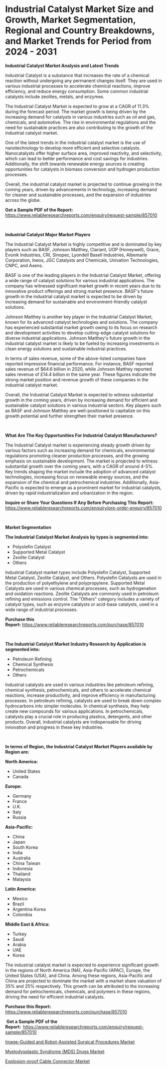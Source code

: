 <p><h1>Industrial Catalyst Market Size and Growth, Market Segmentation, Regional and Country Breakdowns, and Market Trends for Period from 2024 -  2031</h1></p><p><strong>Industrial Catalyst Market Analysis and Latest Trends</strong></p>
<p><p>Industrial Catalyst is a substance that increases the rate of a chemical reaction without undergoing any permanent changes itself. They are used in various industrial processes to accelerate chemical reactions, improve efficiency, and reduce energy consumption. Some common industrial catalysts include zeolites, metals, and enzymes.</p><p>The Industrial Catalyst Market is expected to grow at a CAGR of 11.3% during the forecast period. The market growth is being driven by the increasing demand for catalysts in various industries such as oil and gas, chemicals, and automotive. The rise in environmental regulations and the need for sustainable practices are also contributing to the growth of the industrial catalyst market.</p><p>One of the latest trends in the industrial catalyst market is the use of nanotechnology to develop more efficient and selective catalysts. Nanocatalysts offer higher surface area, improved reactivity, and selectivity, which can lead to better performance and cost savings for industries. Additionally, the shift towards renewable energy sources is creating opportunities for catalysts in biomass conversion and hydrogen production processes.</p><p>Overall, the industrial catalyst market is projected to continue growing in the coming years, driven by advancements in technology, increasing demand for cleaner and sustainable processes, and the expansion of industries across the globe.</p></p>
<p><strong>Get a Sample PDF of the Report:&nbsp;</strong> <a href="https://www.reliableresearchreports.com/enquiry/request-sample/857010">https://www.reliableresearchreports.com/enquiry/request-sample/857010</a></p>
<p>&nbsp;</p>
<p><strong>Industrial Catalyst Major Market Players</strong></p>
<p><p>The Industrial Catalyst Market is highly competitive and is dominated by key players such as BASF, Johnson Matthey, Clariant, UOP (Honeywell), Grace, Evonik Industries, CRI, Sinopec, Lyondell Basell Industries, Albemarle Corporation, Ineos, JGC Catalysts and Chemicals, Univation Technologies, CNPC, and Axens.</p><p>BASF is one of the leading players in the Industrial Catalyst Market, offering a wide range of catalyst solutions for various industrial applications. The company has witnessed significant market growth in recent years due to its innovative product offerings and strong market presence. BASF's future growth in the industrial catalyst market is expected to be driven by increasing demand for sustainable and environment-friendly catalyst solutions.</p><p>Johnson Matthey is another key player in the Industrial Catalyst Market, known for its advanced catalyst technologies and solutions. The company has experienced substantial market growth owing to its focus on research and development activities to develop cutting-edge catalyst solutions for diverse industrial applications. Johnson Matthey's future growth in the industrial catalyst market is likely to be fueled by increasing investments in clean energy solutions and sustainable industrial practices.</p><p>In terms of sales revenue, some of the above-listed companies have reported impressive financial performance. For instance, BASF reported sales revenue of $64.6 billion in 2020, while Johnson Matthey reported sales revenue of £14.4 billion in the same year. These figures indicate the strong market position and revenue growth of these companies in the industrial catalyst market.</p><p>Overall, the Industrial Catalyst Market is expected to witness substantial growth in the coming years, driven by increasing demand for efficient and sustainable catalyst solutions in various industrial sectors. Key players such as BASF and Johnson Matthey are well-positioned to capitalize on this growth potential and further strengthen their market presence.</p></p>
<p>&nbsp;</p>
<p><strong>What Are The Key Opportunities For Industrial Catalyst Manufacturers?</strong></p>
<p><p>The Industrial Catalyst market is experiencing steady growth driven by various factors such as increasing demand for chemicals, environmental regulations promoting cleaner production processes, and the growing emphasis on sustainable development. The market is projected to witness substantial growth over the coming years, with a CAGR of around 4-5%. Key trends shaping the market include the adoption of advanced catalyst technologies, increasing focus on renewable energy sources, and the expansion of the chemical and petrochemical industries. Additionally, Asia-Pacific is expected to emerge as a prominent market for industrial catalysts, driven by rapid industrialization and urbanization in the region.</p></p>
<p><strong>Inquire or Share Your Questions If Any Before Purchasing This Report:</strong> <a href="https://www.reliableresearchreports.com/enquiry/pre-order-enquiry/857010">https://www.reliableresearchreports.com/enquiry/pre-order-enquiry/857010</a></p>
<p>&nbsp;</p>
<p><strong>Market Segmentation</strong></p>
<p><strong>The Industrial Catalyst Market Analysis by types is segmented into:</strong></p>
<p><ul><li>Polyolefin Catalyst</li><li>Supported Metal Catalyst</li><li>Zeolite Catalyst</li><li>Others</li></ul></p>
<p><p>Industrial Catalyst market types include Polyolefin Catalyst, Supported Metal Catalyst, Zeolite Catalyst, and Others. Polyolefin Catalysts are used in the production of polyethylene and polypropylene. Supported Metal Catalysts are used in various chemical processes, such as hydrogenation and oxidation reactions. Zeolite Catalysts are commonly used in petroleum refining and emissions control. The "Others" category includes a variety of catalyst types, such as enzyme catalysts or acid-base catalysts, used in a wide range of industrial processes.</p></p>
<p><strong>Purchase this Report:&nbsp;</strong><a href="https://www.reliableresearchreports.com/purchase/857010">https://www.reliableresearchreports.com/purchase/857010</a></p>
<p>&nbsp;</p>
<p><strong>The Industrial Catalyst Market Industry Research by Application is segmented into:</strong></p>
<p><ul><li>Petroleum Refining</li><li>Chemical Synthesis</li><li>Petrochemicals</li><li>Others</li></ul></p>
<p><p>Industrial catalysts are used in various industries like petroleum refining, chemical synthesis, petrochemicals, and others to accelerate chemical reactions, increase productivity, and improve efficiency in manufacturing processes. In petroleum refining, catalysts are used to break down complex hydrocarbons into simpler molecules. In chemical synthesis, they help create new compounds for various applications. In petrochemicals, catalysts play a crucial role in producing plastics, detergents, and other products. Overall, industrial catalysts are indispensable for driving innovation and progress in these key industries.</p></p>
<p>&nbsp;</p>
<p><strong>In terms of Region, the Industrial Catalyst Market Players available by Region are:</strong></p>
<p>
    <p> <strong> North America: </strong>
        <ul>
            <li>United States</li>
            <li>Canada</li>
        </ul>
        </p> 
    <p> <strong> Europe: </strong>
        <ul>
            <li>Germany</li>
            <li>France</li>
            <li>U.K.</li>
            <li>Italy</li>
            <li>Russia</li>
        </ul>
        </p> 
    <p> <strong> Asia-Pacific: </strong>
        <ul>
            <li>China</li>
            <li>Japan</li>
            <li>South Korea</li>
            <li>India</li>
            <li>Australia</li>
            <li>China Taiwan</li>
            <li>Indonesia</li>
            <li>Thailand</li>
            <li>Malaysia</li>
        </ul>
        </p> 
    <p> <strong> Latin America: </strong>
        <ul>
            <li>Mexico</li>
            <li>Brazil</li>
            <li>Argentina Korea</li>
            <li>Colombia</li>
        </ul>
        </p> 
    <p> <strong> Middle East & Africa: </strong>
        <ul>
            <li>Turkey</li>
            <li>Saudi</li>
            <li>Arabia</li>
            <li>UAE</li>
            <li>Korea</li>
        </ul>
    </p>
    </p>
<p><p>The industrial catalyst market is expected to experience significant growth in the regions of North America (NA), Asia-Pacific (APAC), Europe, the United States (USA), and China. Among these regions, Asia-Pacific and China are projected to dominate the market with a market share valuation of 35% and 25% respectively. This growth can be attributed to the increasing demand for petrochemicals, chemicals, and polymers in these regions, driving the need for efficient industrial catalysts.</p></p>
<p><strong>Purchase this Report: </strong><a href="https://www.reliableresearchreports.com/purchase/857010">https://www.reliableresearchreports.com/purchase/857010</a></p>
<p>&nbsp;<strong>Get a Sample PDF of the Report:&nbsp;&nbsp;</strong><a href="https://www.reliableresearchreports.com/enquiry/request-sample/857010">https://www.reliableresearchreports.com/enquiry/request-sample/857010</a></p>
<p><strong></strong></p>
<p><p><a href="https://view.publitas.com/reportprime-1/image-guided-and-robot-assisted-surgical-procedures-market-size-global-industry-overview-market-segmentation-and-forecast-2023-to-2030/">Image-Guided and Robot-Assisted Surgical Procedures Market</a></p><p><a href="https://view.publitas.com/reportprime-1/global-myelodysplastic-syndrome-mds-drugs-market-by-types-applications-and-major-players-with-regional-growth-rate-analysis-and-development-situation-from-2023-to-2030/">Myelodysplastic Syndrome (MDS) Drugs Market</a></p><p><a href="https://view.publitas.com/reportprime-1/explosion-proof-cable-connector-market-size-market-share-and-global-market-analysis-report-2023-2030/">Explosion-proof Cable Connector Market</a></p></p>